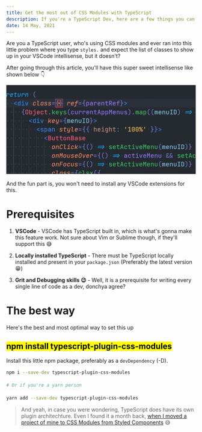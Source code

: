 ```yaml
---
title: Get the most out of CSS Modules with TypeScript
description: If you're a TypeScript Dev, here are a few things you can do to get that sweet, sweet CSS class intellisense
date: 14 May, 2021
---
```


Are you a TypeScript user, who's using CSS modules and ever ran into this little problem where you type `styles.` and expect the list of classes to show up in your VSCode intellisense, but it doesn't?

After going through this article, you'll have this super sweet intellisense like shown below 👇

![Demo of CSS Modules autocompletion](../assets/media/css-modules-typescript-intellisense--intellisense-demo.gif)

And the fun part is, you won't need to install any VSCode extensions for this.

# Prerequisites

1. **VSCode** - VSCode has TypeScript built in, which is what's gonna make this feature work. Not sure about Vim or Sublime though, if they'll support this 😅

2. **Locally installed TypeScript** - There must be TypeScript locally installed and present in your `package.json` (Preferably the latest version 😁)

3. **Grit and Debugging skills 😉** - Well, it is a prerequisite for writing every single line of code as a dev, donchya agree?

# The best way

Here's the best and most optimal way to set this up

## <mark>npm install typescript-plugin-css-modules</mark>

Install this little npm package, preferably as a `devDependency` (-D).

```sh
npm i --save-dev typescript-plugin-css-modules

# Or if you're a yarn person

yarn add --save-dev typescript-plugin-css-modules
```

> And yeah, in case you were wondering, TypeScript does have its own plugin architechture. Even I found it a month back, [when I moved a project of mine to CSS Modules from Styled Components](https://puruvj.dev/blog/move-to-css-modules-from-styled-components) 😅
